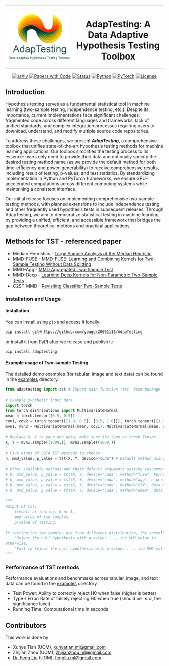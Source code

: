  <table border="0">
 <tr>
    <td width="200"><img src="./src/newlogo-removebg1.png" alt="AdapTesting Logo" width="200"/></td>
    <td align="center">
     <h1>AdapTesting: A Data Adaptive Hypothesis Testing Toolbox</h1>
    </td>
 </tr>
</table>

 <div align="center"> 

[![arXiv](https://img.shields.io/badge/arXiv-1234.56789-red.svg)](https://arxiv.org/abs/1234.56789)
[![Papers with Code](https://img.shields.io/badge/Papers%20with%20Code-Statistical%20Testing-brightgreen.svg)](https://paperswithcode.com/task/hypothesis-testing)
[![Status](https://img.shields.io/badge/Status-Unpublished-orange.svg)]()
[![Python](https://img.shields.io/badge/python-%3E%3D3.9-blue.svg)](https://www.python.org/)
[![PyTorch](https://img.shields.io/badge/pytorch-%3E%3D2.1-blue.svg)](https://pytorch.org/)
[![License](https://img.shields.io/badge/License-MIT-yellow.svg)](https://opensource.org/licenses/MIT)

</div>

## Introduction

Hypothesis testing serves as a fundamental statistical tool in machine learning (two-sample testing, independence testing, etc.). Despite its importance, current implementations face significant challenges: fragmented code across different languages and frameworks, lack of unified standards, and complex integration processes requiring users to download, understand, and modify multiple source code repositories.

To address these challenges, we present ***AdapTesting***, a comprehensive toolbox that unifies state-of-the-art hypothesis testing methods for machine learning applications. Our toolbox simplifies the testing process to its essence: users only need to provide their data and optionally specify the desired testing method name (as we provide the default method for both time-efficiency and power-generability) to receive comprehensive results, including result of testing, p-values, and test statistics. By standardizing implementation in Python and PyTorch frameworks, we ensure GPU-accelerated computations across different computing systems while maintaining a consistent interface.

Our initial release focuses on implementing comprehensive two-sample testing methods, with planned extensions to include independence testing and other frequently used hypothesis tests in subsequent releases. Through AdapTesting, we aim to democratize statistical testing in machine learning by providing a unified, efficient, and accessible framework that bridges the gap between theoretical methods and practical applications.

## Methods for TST - referenced paper

- Median Heuristics - [Large Sample Analysis of the Median Heuristic](https://arxiv.org/pdf/1707.07269)
- MMD-FUSE - [MMD-FUSE: Learning and Combining Kernels for Two-Sample Testing Without Data Splitting](https://arxiv.org/pdf/2306.08777)
- MMD-Agg - [MMD Aggregated Two-Sample Test](https://arxiv.org/pdf/2110.15073)
- MMD-Deep - [Learning Deep Kernels for Non-Parametric Two-Sample Tests](https://arxiv.org/pdf/2002.09116)
- C2ST-MMD - [Revisiting Classifier Two-Sample Tests](https://arxiv.org/pdf/1610.06545)

### Installation and Usage

#### Installation

You can install using `pip` and access it locally:
```bash
pip install git+https://github.com/yeager20001118/AdapTesting
```
or install it from [PyPI](https://pypi.org/) after we release and publish it:
```bash
pip install adaptesting
```

#### Example usage of Two-sample Testing

The detailed demo examples (for tabular, image and text data) can be found in the [examples](./examples) directory.

```Python
from adaptesting import tst # Import main function 'tst' from package 'adaptesting'

# Example synthetic input data
import torch
from torch.distributions import MultivariateNormal
mean = torch.tensor([0.5, 0.5])
cov1, cov2 = torch.tensor([[1.0, 0.5], [0.5, 1.0]]), torch.tensor([[1.0, 0], [0, 1.0]])
mvn1, mvn2 = MultivariateNormal(mean, cov1), MultivariateNormal(mean, cov2)

# Replace X, Y to your own data, make sure its type as torch.Tensor
X, Y = mvn1.sample((1000,)), mvn2.sample((1000,)) 

# Five kinds of SOTA TST methods to choose：
h, mmd_value, p_value = tst(X, Y, device="cuda") # Default method using median heuristic

# Other available methods and their default arguments setting (uncomment to use):
# h, mmd_value, p_value = tst(X, Y, device="cuda", method="fuse", kernel="laplace_gaussian", n_perm=2000)
# h, mmd_value, p_value = tst(X, Y, device="cuda", method="agg", n_perm=3000)
# h, mmd_value, p_value = tst(X, Y, device="cuda", method="clf", data_type="tabular", patience=150, n_perm=200)
# h, mmd_value, p_value = tst(X, Y, device="cuda", method="deep", data_type="tabular", patience=150, n_perm=200)

"""
Output of tst: 
    (result of testing: 0 or 1, 
    mmd value of two samples, 
    p-value of testing)

If testing the two samples are from different distribution, the console will output 
    'Reject the null hypothesis with p-value: ..., the MMD value is ...'.
Otherwise,
    'Fail to reject the null hypothesis with p-value: ..., the MMD value is ...'.
"""
```

### Performance of TST methods

Performance evaluations and benchmarks across tabular, image, and text data can be found in the [examples](./examples) directory.

- Test Power: Ability to correctly reject H0 when false (higher is better)
- Type-I Error: Rate of falsely rejecting H0 when true (should be $\leq \alpha$, the significance level)
- Running Time: Computational time in seconds

<!-- ### Method Descriptions:

1. **Median-Heuristic**: Classic MMD test with median-based kernel bandwidth
2. **MMD-Fuse**: MMD with multiple kernel bandwidths
3. **MMD-Agg**: Aggregated MMD test across different kernels
4. **MMD-Deep**: Deep kernel MMD with neural network learned features
5. **C2ST-MMD**: Classifier two-sample test with MMD statistic -->

## Contributors
This work is done by
- Xunye Tian (UOM), [xunyetian.ml@gmail.com](xunyetian.ml@gmail.com)
- Zhijian Zhou (UOM), [zhijianzhou.ml@gmail.com](zhijianzhou.ml@gmail.com)
- [Dr. Feng Liu](https://fengliu90.github.io/) (UOM), [fengliu.ml@gmail.com](fengliu.ml@gmail.com)

